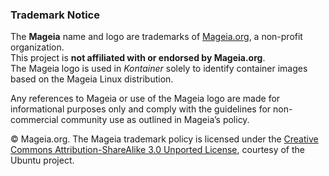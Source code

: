 ### Trademark Notice

The **Mageia** name and logo are trademarks of [Mageia.org](https://www.mageia.org), a non-profit organization.  
This project is **not affiliated with or endorsed by Mageia.org**.  
The Mageia logo is used in *Kontainer* solely to identify container images based on the Mageia Linux distribution.

Any references to Mageia or use of the Mageia logo are made for informational purposes only and comply with the guidelines for non-commercial community use as outlined in Mageia’s policy.

© Mageia.org. The Mageia trademark policy is licensed under the [Creative Commons Attribution-ShareAlike 3.0 Unported License](https://creativecommons.org/licenses/by-sa/3.0/), courtesy of the Ubuntu project.